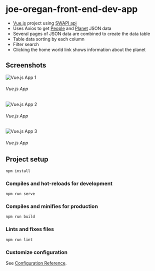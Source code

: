 # joe-oregan-front-end-dev-app

* [Vue.js](https://vuejs.org/) project using [SWAPI api](https://swapi.dev)
* Uses Axios to get [People](https://swapi.dev/api/people/?page=1&format=json) and [Planet](https://swapi.dev/api/planets/1/?page=1&format=json) JSON data
* Several pages of JSON data are combined to create the data table
* Table data sorting by each column
* Filter search
* Clicking the home world link shows information about the planet

## Screenshots

![Vue.js App 1](https://raw.githubusercontent.com/joeaoregan/vue-front-end-dev-app/master/screenshots/screenshot1.jpg "Vue.js App 1")
###### Vue.js App

![Vue.js App 2](https://raw.githubusercontent.com/joeaoregan/vue-front-end-dev-app/master/screenshots/screenshot2.jpg "Vue.js App 2 - Popup")
###### Vue.js App

![Vue.js App 3](https://raw.githubusercontent.com/joeaoregan/vue-front-end-dev-app/master/screenshots/screenshot3.jpg "Vue.js App 3")
###### Vue.js App

## Project setup
```
npm install
```

### Compiles and hot-reloads for development
```
npm run serve
```

### Compiles and minifies for production
```
npm run build
```

### Lints and fixes files
```
npm run lint
```

### Customize configuration
See [Configuration Reference](https://cli.vuejs.org/config/).
